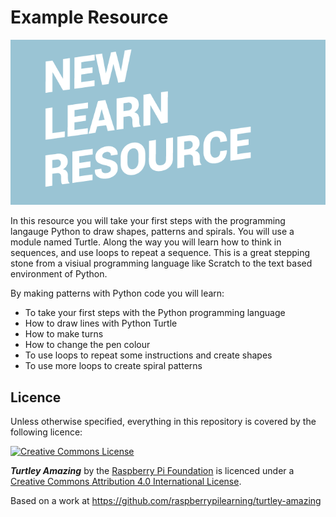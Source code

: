 # Example Resource

![](cover.png)

In this resource you will take your first steps with the programming langauge Python to draw shapes, patterns and spirals. You will use a module named Turtle. Along the way you will learn how to think in sequences, and use loops to repeat a sequence. This is a great stepping stone from a visiual programming language like Scratch to the text based environment of Python. 

By making patterns with Python code you will learn:

- To take your first steps with the Python programming language
- How to draw lines with Python Turtle
- How to make turns
- How to change the pen colour
- To use loops to repeat some instructions and create shapes
- To use more loops to create spiral patterns


## Licence

Unless otherwise specified, everything in this repository is covered by the following licence:

[![Creative Commons License](http://i.creativecommons.org/l/by-sa/4.0/88x31.png)](http://creativecommons.org/licenses/by-sa/4.0/)

***Turtley Amazing*** by the [Raspberry Pi Foundation](http://www.raspberrypi.org) is licenced under a [Creative Commons Attribution 4.0 International License](http://creativecommons.org/licenses/by-sa/4.0/).

Based on a work at https://github.com/raspberrypilearning/turtley-amazing
